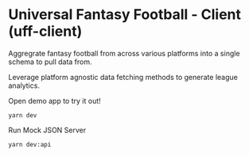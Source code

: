 # Universal Fantasy Football - Client (uff-client)

Aggregrate fantasy football from across various platforms into a single schema to pull data from.

Leverage platform agnostic data fetching methods to generate league analytics.

Open demo app to try it out!

```
yarn dev
```

Run Mock JSON Server

```
yarn dev:api
```
